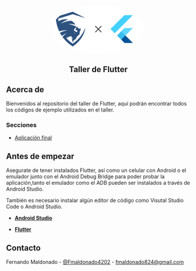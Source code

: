 <!--
*** Thanks for checking out this README Template. If you have a suggestion that would
*** make this better, please fork the repo and create a pull request or simply open
*** an issue with the tag "enhancement".
*** Thanks again! Now go create something AMAZING! :D
-->

<!-- PROJECT SHIELDS -->
<!--
*** I'm using markdown "reference style" links for readability.
*** Reference links are enclosed in brackets [ ] instead of parentheses ( ).
*** See the bottom of this document for the declaration of the reference variables
*** for contributors-url, forks-url, etc. This is an optional, concise syntax you may use.
*** https://www.markdownguide.org/basic-syntax/#reference-style-links
-->

<!-- PROJECT LOGO -->
<br />
<p align="center">
    <img src="./assets/header.png" style="border-radius:50%" alt="Logo" width="50%" >

  <h2 align="center">Taller de Flutter</23>

</p>

## Acerca de

Bienvenidos al repositorio del taller de Flutter, aquí podrán encontrar todos los códigos de ejemplo utilizados en el taller.

### Secciones

- [Aplicación final](https://github.com/Fmaldonado6/taller_flutter/tree/master/anime_app)

<!-- GETTING STARTED -->

## Antes de empezar

Asegurate de tener instalados Flutter, así como un celular con Android o el emulador junto con el Android Debug Bridge para poder probar la aplicación,tanto el emulador como el ADB pueden ser instalados a través de Android Studio.

También es necesario instalar algún editor de código como Visutal Studio Code o Android Studio.

- [**Android Studio**](https://developer.android.com/studio?hl=es-419&gclid=Cj0KCQiAhP2BBhDdARIsAJEzXlGBI2n98WWwu7HEeU9tzMRUwhVyBU54ncJmFMIWxM_z1DUVl4wrcpkaAiIFEALw_wcB&gclsrc=aw.ds)

- [**Flutter**](https://flutter.dev/?gclid=CjwKCAiA1eKBBhBZEiwAX3gql7M0OFZG1Jut3GdjFAz_y2UPF_8S6W_XVwaTFqmpw5WqToqsGSkNURoCyrgQAvD_BwE&gclsrc=aw.ds)


## Contacto

Fernando Maldonado - [@Fmaldonado4202](https://twitter.com/Fmaldonado4202) - fmaldonado824@gmail.com
